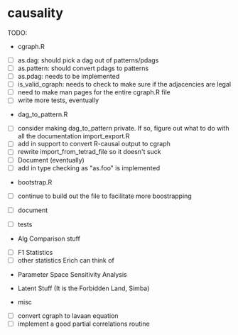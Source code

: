 # causality

TODO:
* cgraph.R
 - [ ] as.dag: should pick a dag out of patterns/pdags
 - [ ] as.pattern: should convert pdags to patterns
 - [ ] as.pdag: needs to be implemented
 - [ ] is_valid_cgraph: needs to check to make sure if the adjacencies are legal
 - [ ] need to make man pages for the entire cgraph.R file
 - [ ] write more tests, eventually
* dag_to_pattern.R
- [ ] consider making dag_to_pattern private. If so, figure out what to 
      do with all the documentation
import_export.R
- [ ] add in support to convert R-causal output to cgraph
- [ ] rewrite import_from_tetrad_file so it doesn't suck
- [ ] Document (eventually)
- [ ] add in type checking as "as.foo" is implemented
* bootstrap.R
- [ ] continue to build out the file to facilitate more boostrapping
- [ ] document
- [ ] tests


* Alg Comparison stuff
- [ ] F1 Statistics
- [ ] other statistics Erich can think of
* Parameter Space Sensitivity Analysis

* Latent Stuff (It is the Forbidden Land, Simba)

* misc
- [ ] convert cgraph to lavaan equation
- [ ] implement a good partial correlations routine